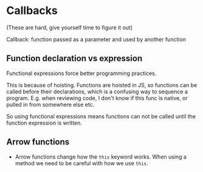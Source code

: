 # Callbacks
(These are hard, give yourself time to figure it out)

Callback: function passed as a parameter and used by another function

## Function declaration vs expression
Functional expressions force better programming practices.

This is because of hoisting. Functions are hoisted in JS, so functions can be called before their declarations, which is a confusing way to sequence a program. E.g. when reviewing code, I don't know if this func is native, or pulled in from somewhere else etc.

So using functional expressions means functions can not be called until the function expression is written. 


## Arrow functions
* Arrow functions change how the `this` keyword works. When using a method we need to be careful with how we use `this`.


